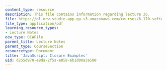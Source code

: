 ```yaml
---
content_type: resource
description: This file contains information regarding lecture 36.
file: https://ol-ocw-studio-app-qa.s3.amazonaws.com/courses/6-170-software-studio-spring-2013/d255d970e8da2f5ae8586b1d00a3a580_MIT6_170S13_36-java-cls-ex.pdf
file_type: application/pdf
learning_resource_types:
- Lecture Notes
ocw_type: OCWFile
parent_title: Lecture Notes
parent_type: CourseSection
resourcetype: Document
title: 'JavaScript: Closure Examples'
uid: d255d970-e8da-2f5a-e858-6b1d00a3a580
---
```

